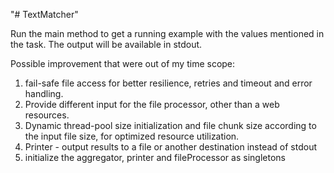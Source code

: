 "# TextMatcher" 

Run the main method to get a running example with the values mentioned in the task.
The output will be available in stdout. 

Possible improvement that were out of my time scope:
1. fail-safe file access for better resilience, retries and timeout and error handling.
2. Provide different input for the file processor, other than a web resources.
3. Dynamic thread-pool size initialization and file chunk size according to the input file size, for optimized resource utilization.
4. Printer - output results to a file or another destination instead of stdout
5. initialize the aggregator, printer and fileProcessor as singletons 